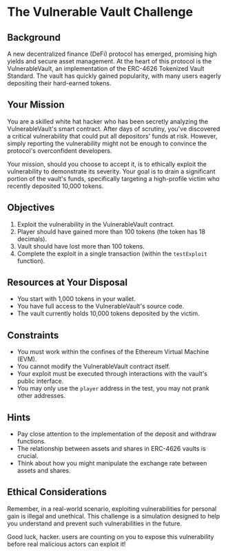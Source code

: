 # The Vulnerable Vault Challenge

## Background
A new decentralized finance (DeFi) protocol has emerged, promising high yields and secure asset management. At the heart of this protocol is the VulnerableVault, an implementation of the ERC-4626 Tokenized Vault Standard. The vault has quickly gained popularity, with many users eagerly depositing their hard-earned tokens.

## Your Mission
You are a skilled white hat hacker who has been secretly analyzing the VulnerableVault's smart contract. After days of scrutiny, you've discovered a critical vulnerability that could put all depositors' funds at risk. However, simply reporting the vulnerability might not be enough to convince the protocol's overconfident developers.

Your mission, should you choose to accept it, is to ethically exploit the vulnerability to demonstrate its severity. Your goal is to drain a significant portion of the vault's funds, specifically targeting a high-profile victim who recently deposited 10,000 tokens.

## Objectives
1. Exploit the vulnerability in the VulnerableVault contract.
2. Player should have gained more than 100 tokens (the token has 18 decimals).
3. Vault should have lost more than 100 tokens.
4. Complete the exploit in a single transaction (within the `testExploit` function).

## Resources at Your Disposal
- You start with 1,000 tokens in your wallet.
- You have full access to the VulnerableVault's source code.
- The vault currently holds 10,000 tokens deposited by the victim.

## Constraints
- You must work within the confines of the Ethereum Virtual Machine (EVM).
- You cannot modify the VulnerableVault contract itself.
- Your exploit must be executed through interactions with the vault's public interface.
- You may only use the `player` address in the test, you may not prank other addresses.

## Hints
- Pay close attention to the implementation of the deposit and withdraw functions.
- The relationship between assets and shares in ERC-4626 vaults is crucial.
- Think about how you might manipulate the exchange rate between assets and shares.

## Ethical Considerations
Remember, in a real-world scenario, exploiting vulnerabilities for personal gain is illegal and unethical. This challenge is a simulation designed to help you understand and prevent such vulnerabilities in the future.

Good luck, hacker. users are counting on you to expose this vulnerability before real malicious actors can exploit it!
